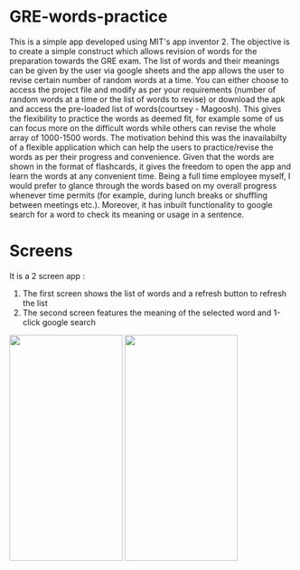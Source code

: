 # GRE-words-practice

This is a simple app developed using MIT's app inventor 2. The objective is to create a simple construct which allows revision of words for the preparation towards the GRE exam. The list of words and their meanings can be given by the user via google sheets and the app allows the user to revise certain number of random words at a time. You can either choose to access the project file and modify as per your requirements (number of random words at a time or the list of words to revise) or download the apk and access the pre-loaded list of words(courtsey - Magoosh). This gives the flexibility to practice the words as deemed fit, for example some of us can focus more on the difficult words while others can revise the whole array of 1000-1500 words. The motivation behind this was the inavailabilty of a flexible application which can help the users to practice/revise the words as per their progress and convenience. Given that the words are shown in the format of flashcards, it gives the freedom to open the app and learn the words at any convenient time. Being a full time employee myself, I would prefer to glance through the words based on my overall progress whenever time permits (for example, during lunch breaks or shuffling between meetings etc.). Moreover, it has inbuilt functionality to google search for a word to check its meaning or usage in a sentence.

# Screens

It is a 2 screen app :
1. The first screen shows the list of words and a refresh button to refresh the list
2. The second screen features the meaning of the selected word and 1-click google search

<img src="https://github.com/agabhi017/GRE-words-practice-application/blob/master/Screens/screen_1.jpg" width="200" height="400">
<img src="https://github.com/agabhi017/GRE-words-practice-application/blob/master/Screens/screen_2.jpg" width="200" height="400">
